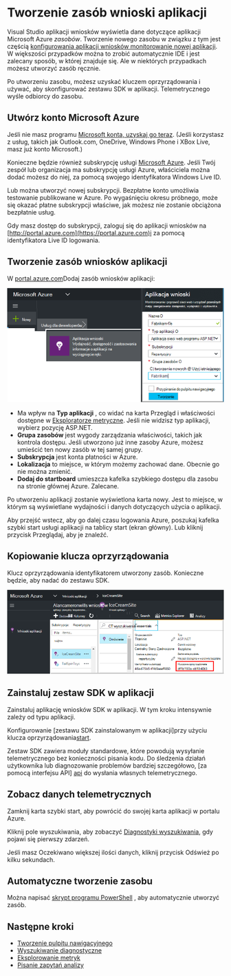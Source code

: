 <properties 
    pageTitle="Tworzenie nowego zasobu wnioski aplikacji | Microsoft Azure" 
    description="Konfigurowanie aplikacji wniosków monitorowania dla nowej aplikacji live. Podejście oparte na sieci Web." 
    services="application-insights" 
    documentationCenter=""
    authors="alancameronwills" 
    manager="douge"/>

<tags 
    ms.service="application-insights" 
    ms.workload="tbd" 
    ms.tgt_pltfrm="ibiza" 
    ms.devlang="na" 
    ms.topic="article" 
    ms.date="08/26/2016" 
    ms.author="awills"/>

# <a name="create-an-application-insights-resource"></a>Tworzenie zasób wnioski aplikacji

Visual Studio aplikacji wniosków wyświetla dane dotyczące aplikacji Microsoft Azure *zasobów*. Tworzenie nowego zasobu w związku z tym jest częścią [konfigurowania aplikacji wniosków monitorowanie nowej aplikacji][start]. W większości przypadków można to zrobić automatycznie IDE i jest zalecany sposób, w której znajduje się. Ale w niektórych przypadkach możesz utworzyć zasób ręcznie.

Po utworzeniu zasobu, możesz uzyskać kluczem oprzyrządowania i używać, aby skonfigurować zestawu SDK w aplikacji. Telemetrycznego wyśle odbiorcy do zasobu.

## <a name="sign-up-to-microsoft-azure"></a>Utwórz konto Microsoft Azure

Jeśli nie masz programu [Microsoft konta, uzyskaj go teraz](http://live.com). (Jeśli korzystasz z usług, takich jak Outlook.com, OneDrive, Windows Phone i XBox Live, masz już konto Microsoft.)

Konieczne będzie również subskrypcję usługi [Microsoft Azure](http://azure.com). Jeśli Twój zespół lub organizacja ma subskrypcję usługi Azure, właściciela można dodać możesz do niej, za pomocą swojego identyfikatora Windows Live ID.

Lub można utworzyć nowej subskrypcji. Bezpłatne konto umożliwia testowanie publikowane w Azure. Po wygaśnięciu okresu próbnego, może się okazać płatne subskrypcji właściwe, jak możesz nie zostanie obciążona bezpłatnie usług. 

Gdy masz dostęp do subskrypcji, zaloguj się do aplikacji wniosków na [http://portal.azure.com](https://portal.azure.com)i za pomocą identyfikatora Live ID logowania.


## <a name="create-an-application-insights-resource"></a>Tworzenie zasób wniosków aplikacji
  

W [portal.azure.com](https://portal.azure.com)Dodaj zasób wniosków aplikacji:

![Kliknij pozycję Nowy, aplikacji wniosków](./media/app-insights-create-new-resource/01-new.png)


* Ma wpływ na **Typ aplikacji** , co widać na karta Przegląd i właściwości dostępne w [Eksploratorze metryczne][metrics]. Jeśli nie widzisz typ aplikacji, wybierz pozycję ASP.NET.
* **Grupa zasobów** jest wygody zarządzania właściwości, takich jak kontrola dostępu. Jeśli utworzono już inne zasoby Azure, możesz umieścić ten nowy zasób w tej samej grupy.
* **Subskrypcja** jest konta płatności w Azure.
* **Lokalizacja** to miejsce, w którym możemy zachować dane. Obecnie go nie można zmienić.
* **Dodaj do startboard** umieszcza kafelka szybkiego dostępu dla zasobu na stronie głównej Azure. Zalecane.

Po utworzeniu aplikacji zostanie wyświetlona karta nowy. Jest to miejsce, w którym są wyświetlane wydajności i danych dotyczących użycia o aplikacji. 

Aby przejść wstecz, aby go dalej czasu logowania Azure, poszukaj kafelka szybki start usługi aplikacji na tablicy start (ekran główny). Lub kliknij przycisk Przeglądaj, aby je znaleźć.


## <a name="copy-the-instrumentation-key"></a>Kopiowanie klucza oprzyrządowania

Klucz oprzyrządowania identyfikatorem utworzony zasób. Konieczne będzie, aby nadać do zestawu SDK.

![Kliknij pozycję Essentials, kliknij klawisz oprzyrządowania klawisze CTRL + C](./media/app-insights-create-new-resource/02-props.png)

## <a name="install-the-sdk-in-your-app"></a>Zainstaluj zestaw SDK w aplikacji

Zainstaluj aplikację wniosków SDK w aplikacji. W tym kroku intensywnie zależy od typu aplikacji. 

Konfigurowanie [zestawu SDK zainstalowanym w aplikacji]przy użyciu klucza oprzyrządowania[start].

Zestaw SDK zawiera moduły standardowe, które powodują wysyłanie telemetrycznego bez konieczności pisania kodu. Do śledzenia działań użytkownika lub diagnozowanie problemów bardziej szczegółowo, [za pomocą interfejsu API] [ api] do wysłania własnych telemetrycznego.


## <a name="monitor"></a>Zobacz danych telemetrycznych

Zamknij karta szybki start, aby powrócić do swojej karta aplikacji w portalu Azure.

Kliknij pole wyszukiwania, aby zobaczyć [Diagnostyki wyszukiwania][diagnostic], gdy pojawi się pierwszy zdarzeń. 

Jeśli masz Oczekiwano większej ilości danych, kliknij przycisk Odśwież po kilku sekundach.

## <a name="creating-a-resource-automatically"></a>Automatyczne tworzenie zasobu

Można napisać [skrypt programu PowerShell](app-insights-powershell-script-create-resource.md) , aby automatycznie utworzyć zasób.

## <a name="next-steps"></a>Następne kroki

* [Tworzenie pulpitu nawigacyjnego](app-insights-dashboards.md)
* [Wyszukiwanie diagnostyczne](app-insights-diagnostic-search.md)
* [Eksplorowanie metryk](app-insights-metrics-explorer.md)
* [Pisanie zapytań analizy](app-insights-analytics.md)


<!--Link references-->

[api]: app-insights-api-custom-events-metrics.md
[diagnostic]: app-insights-diagnostic-search.md
[metrics]: app-insights-metrics-explorer.md
[start]: app-insights-overview.md

 